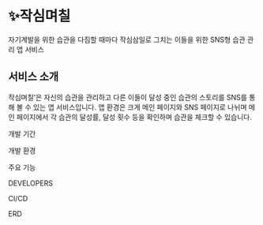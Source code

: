 # ✨작심며칠
자기계발을 위한 습관을 다짐할 때마다 작심삼일로 그치는 이들을 위한 SNS형 습관 관리 앱 서비스
## 서비스 소개
작심며칠’은 자신의 습관을 관리하고 다른 이들이 달성 중인 습관의 스토리를 SNS를 통해 볼 수 있는 앱 서비스입니다. 앱 환경은 크게 메인 페이지와 SNS 페이지로 나뉘며 메인 페이지에서 각 습관의 달성률, 달성 횟수 등을 확인하며 습관을 체크할 수 있습니다.

개발 기간

개발 환경

주요 기능

DEVELOPERS

CI/CD



ERD



